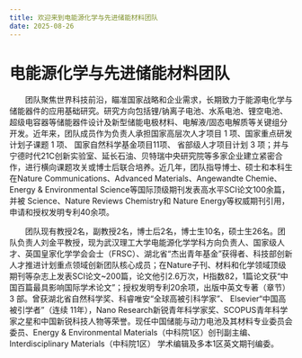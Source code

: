 ```yaml
---
title: 欢迎来到电能源化学与先进储能材料团队
date: 2025-08-26
---
```

# 电能源化学与先进储能材料团队

<!--more-->

&emsp;&emsp;团队聚焦世界科技前沿，瞄准国家战略和企业需求，长期致力于能源电化学与储能器件的应用基础研究。研究方向包括锂/钠离子电池、水系电池、锂空电池、超级电容器等储能器件设计及新型储能电极材料、电解液/固态电解质等关键组分开发。近年来，团队成员作为负责人承担国家高层次人才项目 1 项、国家重点研发计划子课题 1 项、 国家自然科学基金项目11项、 省部级人才项目计划 3 项；并与宁德时代21C创新实验室、延长石油、贝特瑞中央研究院等多家企业建立紧密合作，进行横向课题攻关或博士后联合培养。近几年，团队指导博士、硕士和本科生在Nature Communications、Advanced Materials、Angewandte Chemie、Energy & Environmental Science等国际顶级期刊发表高水平SCI论文100余篇，并被 Science、Nature Reviews Chemistry和 Nature Energy等权威期刊引用，申请和授权发明专利40余项。

&emsp;&emsp;团队现有教授2名，副教授2名，博士后2名，博士生10名，硕士生26名。团队负责人刘金平教授，现为武汉理工大学电能源化学学科方向负责人、国家级人才、英国皇家化学学会会士（FRSC）、湖北省“杰出青年基金”获得者、科技部创新人才推进计划重点领域创新团队核心成员；在Nature子刊、材料和化学领域顶级期刊等杂志上发表SCI论文~200篇，论文他引2.6万次，H指数82，1篇论文获“中国百篇最具影响国际学术论文”；授权发明专利20余项，出版中英文专著（章节）3 部。曾获湖北省自然科学奖、科睿唯安“全球高被引科学家”、 Elsevier“中国高被引学者”（连续 11年），Nano Research新锐青年科学家奖、SCOPUS青年科学家之星和中国新锐科技人物等荣誉。现任中国储能与动力电池及其材料专业委员会委员、Energy & Environmental Materials（中科院1区）创刊副主编、Interdisciplinary Materials（中科院1区） 学术编辑及多本1区英文期刊编委。

